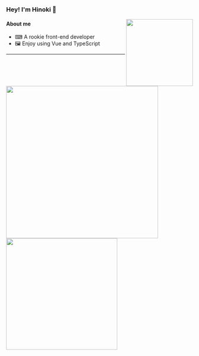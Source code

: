 ### Hey! I'm Hinoki 🌠
<a href="https://github.com/anuraghazra/github-readme-stats">
  <img width="180"  align="right" src="https://hinoki-su-github-io.vercel.app/static/needtoji.jpg" />
</a>

#### About me
- ⌨  A rookie front-end developer
- 🖼 Enjoy using Vue and TypeScript
<hr/> 

<div>
  <img align="left" width="410"  src="http://github-readme-stats-hinokisu.vercel.app/api?username=HinokiSu&show_icons=true&count_private=true&hide=contribs" />
</div> 
<div>
  <img  align="left" width="300" src="https://github-readme-stats-hinokisu.vercel.app/api/top-langs/?username=HinokiSu&layout=compact" />
</div>  
